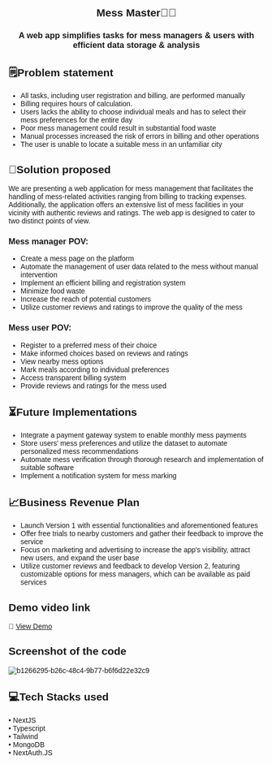 <div align="center" style="font-family:'Montserrat', sans-serif;">
  
## Mess Master👨‍🍳
### A web app simplifies tasks for mess managers & users with efficient data storage & analysis
  
<div/>
  
<div align="left" style="font-family:'Montserrat', sans-serif;">

## 🗒️Problem statement

- All tasks, including user registration and billing, are performed manually
- Billing requires hours of calculation.
- Users lacks the ability to choose individual meals and has to select their mess preferences for the entire day
- Poor mess management could result in substantial food waste
- Manual processes increased the risk of errors in billing and other operations
- The user is unable to locate a suitable mess in an unfamiliar city

## 🧪Solution proposed 

We are presenting a web application for mess management that facilitates the handling of mess-related activities ranging from billing to tracking expenses. Additionally, the application offers an extensive list of mess facilities in your vicinity with authentic reviews and ratings. The web app is designed to cater to two distinct points of view.
  
### Mess manager POV:

- Create a mess page on the platform
- Automate the management of user data related to the mess without manual intervention
- Implement an efficient billing and registration system
- Minimize food waste
- Increase the reach of potential customers
- Utilize customer reviews and ratings to improve the quality of the mess
  
 ### Mess user POV:

- Register to a preferred mess of their choice
- Make informed choices based on reviews and ratings
- View nearby mess options
- Mark meals according to individual preferences
- Access transparent billing system
- Provide reviews and ratings for the mess used
   
## ⏳Future Implementations
  
- Integrate a payment gateway system to enable monthly mess payments
- Store users' mess preferences and utilize the dataset to automate personalized mess recommendations
- Automate mess verification through thorough research and implementation of suitable software
- Implement a notification system for mess marking
  
## 📈Business Revenue Plan
  
- Launch Version 1 with essential functionalities and aforementioned features
- Offer free trials to nearby customers and gather their feedback to improve the service
- Focus on marketing and advertising to increase the app's visibility, attract new users, and expand the user base
- Utilize customer reviews and feedback to develop Version 2, featuring customizable options for mess managers, which can be available as paid services
  
## Demo video link
 
🔗 [View Demo](https://drive.google.com/file/d/1hpyfS-n_Ajj5bxVh68Y3Vg1AaL0UOrsq/view?usp=drivesdk)
  
## Screenshot of the code
  
  ![b1266295-b26c-48c4-9b77-b6f6d22e32c9](https://user-images.githubusercontent.com/83908849/235335337-576c28ab-630c-490c-be8f-5d51adac4a38.jpg)

## 💻Tech Stacks used 

  • NextJS<br/>
  • Typescript<br/>
  • Tailwind<br/>
  • MongoDB<br/>
  • NextAuth.JS
